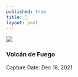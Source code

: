 ```yaml
---
published: true
title: 🌋
layout: post
---
```



![]({{site.baseurl}}/images/Volcan%20vertical.jpg?raw=true)

### Volcán de Fuego
Capture Date: Dec 18, 2021
